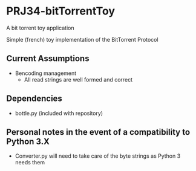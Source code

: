 # PRJ34-bitTorrentToy

A bit torrent toy application

Simple (french) toy implementation of the BitTorrent Protocol

## Current Assumptions

- Bencoding management
	- All read strings are well formed and correct

## Dependencies

- bottle.py (included with repository)

## Personal notes in the event of a compatibility to Python 3.X
- Converter.py will need to take care of the byte strings as Python 3 needs them
